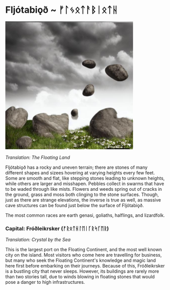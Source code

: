 # Fljótabiǫð ~ ᚠᛚᛃᛟᛏᚨᛒᛁᛟᛏᚺ

<img src="/assets/Images/Worlds/fljotabioth.png" width="400" height="400"/>

*Translation: The Floating Land*

Fljótabiǫð has a rocky and uneven terrain; there are stones of many different shapes and sizees hovering at varying heights every few feet. Some are smooth and flat, like stepping stones leading to unknown heights, while others are larger and misshapen. Pebbles collect in swarms that have to be waded through like mists. Flowers and weeds spring out of cracks in the ground, grass and moss both clinging to the stone surfaces. Though, just as there are strange elevations, the inverse is true as well, as massive cave structures can be found just below the surface of Fljótabiǫð.

The most common races are earth genasi, goliaths, halflings, and lizardfolk. 

### Capital: Fróðleikrsker (ᚠᚱᛟᛏᚺᛚᛖᛁᚴᚱᛋᚴᛖᚱ)

*Translation: Crystal by the Sea*

This is the largest port on the Floating Continent, and the most well known city on the island. Most visitors who come here are travelling for business, but many who seek the Floating Continent's knowledge and magic land here first before embarking on their journeys. Because of this, Fróðleikrsker is a bustling city that never sleeps. However, its buildings are rarely more than two stories tall, due to winds blowing in floating stones that would pose a danger to high infrastructures. 